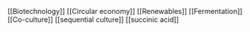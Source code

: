 [[Biotechnology]]
[[Circular economy]]
[[Renewables]]
[[Fermentation]]
[[Co-culture]]
[[sequential culture]]
[[succinic acid]]
